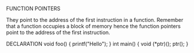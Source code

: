FUNCTION POINTERS

They point to the address of the first instruction in a function. Remember that a function occupies a block of memory hence the function pointers point to the address of the first instruction.

DECLARATION
void foo()
{
    printf("Hello");
}
int main()
{
    void (*ptr)();
    ptr();
}
